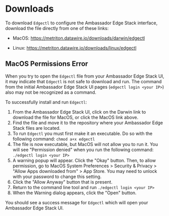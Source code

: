 # Downloads

To download `Edgectl` to configure the Ambassador Edge Stack interface, download the file directly from one of these links: 

* MacOS: https://metriton.datawire.io/downloads/darwin/edgectl

* Linux: https://metriton.datawire.io/downloads/linux/edgectl

## MacOS Permissions Error

When you try to open the `Edgectl` file from your Ambassador Edge Stack UI, it may indicate that `Edgectl` is not safe to download and run. The command from the initial Ambassador Edge Stack UI pages (`edgectl login <your IP>`) also may not be recognized as a command. 

To successfully install and run `Edgectl`:

1. From the Ambassador Edge Stack UI, click on the Darwin link to download the file for MacOS, or click the MacOS link above.
2. Find the file and move it to the repository where your Ambassador Edge Stack files are located.
3. To run `Edgectl` you must first make it an executable. Do so with the following command: `chmod a+x edgectl`
4. The file is now executable, but MacOS will not allow you to run it. You will see "Permission denied" when you run the following command: `./edgectl login <your IP>` 
5. A warning popup will appear. Click the "Okay" button. Then, to allow permission, go to  MacOS System Preferences > Security & Privacy > "Allow Apps downloaded from" > App Store. You may need to unlock with your password to change this setting.
6. Click the "Allow Anyway" button that is present.
7. Return to the command line tool and run `./edgectl login <your IP>`
8. When the Warning dialog appears, click the "Open" button. 

You should see a success message for `Edgectl` which will open your Ambassador Edge Stack UI. 
